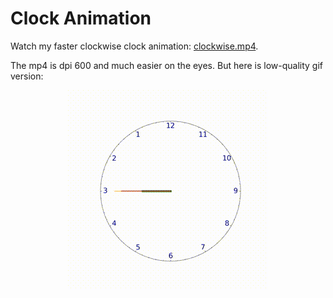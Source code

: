 # Clock Animation
Watch my faster clockwise clock animation: [clockwise.mp4](https://github.com/adams-charleen/clock_animation/raw/main/clockwise.mp4).

The mp4 is dpi 600 and much easier on the eyes. But here is low-quality gif version: 

<p align="center">
<img src="clockwise.gif" alt="Clock Animation">
</p>

